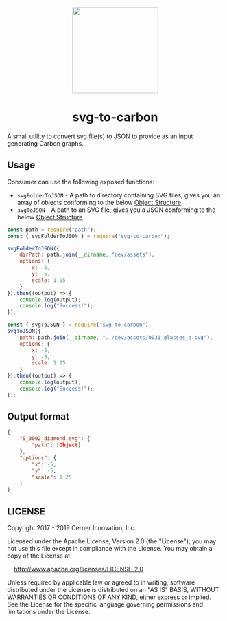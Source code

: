<div align="center">
    <img width="200" height="200" src="https://github.com/cerner/carbon-graphs/raw/master/build/assets/icons/Carbon_256.png">
</div>

<h1 align="center">
  svg-to-carbon
</h1>

A small utility to convert svg file(s) to JSON to provide as an input generating Carbon graphs.

## Usage

Consumer can use the following exposed functions:

-   `svgFolderToJSON` - A path to directory containing SVG files, gives you an array of objects conforming to the below [Object Structure](#output-format)
-   `svgToJSON` - A path to an SVG file, gives you a JSON conforming to the below [Object Structure](#output-format)

```javascript
const path = require("path");
const { svgFolderToJSON } = require("svg-to-carbon");

svgFolderToJSON({
    dirPath: path.join(__dirname, "dev/assets"),
    options: {
        x: -5,
        y: -5,
        scale: 1.25
    }
}).then((output) => {
    console.log(output);
    console.log("Success!");
});
```

```javascript
const { svgToJSON } = require("svg-to-carbon");
svgToJSON({
    path: path.join(__dirname, "../dev/assets/0031_glasses_a.svg"),
    options: {
        x: -5,
        y: -5,
        scale: 1.25
    }
}).then((output) => {
    console.log(output);
    console.log("Success!");
});
```

## Output format

```json
{
    "S_0002_diamond.svg": {
        "path": [Object]
    },
    "options": {
        "x": -5,
        "y": -5,
        "scale": 1.25
    }
}
```

## LICENSE

Copyright 2017 - 2019 Cerner Innovation, Inc.

Licensed under the Apache License, Version 2.0 (the "License"); you may not use this file except in compliance with the License. You may obtain a copy of the License at

&nbsp;&nbsp;&nbsp;&nbsp;http://www.apache.org/licenses/LICENSE-2.0

Unless required by applicable law or agreed to in writing, software distributed under the License is distributed on an "AS IS" BASIS, WITHOUT WARRANTIES OR CONDITIONS OF ANY KIND, either express or implied. See the License for the specific language governing permissions and limitations under the License.
